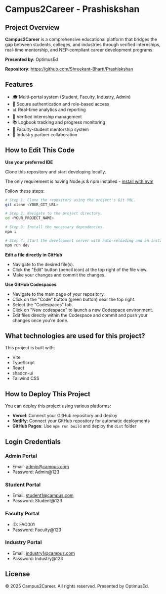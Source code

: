 # Campus2Career - Prashiskshan

## Project Overview

**Campus2Career** is a comprehensive educational platform that bridges the gap between students, colleges, and industries through verified internships, real-time mentorship, and NEP-compliant career development programs.

**Presented by:** OptimusEd

**Repository**: https://github.com/Shreekant-Bharti/Prashiskshan

## Features

- 🎓 Multi-portal system (Student, Faculty, Industry, Admin)
- 🔐 Secure authentication and role-based access
- 📊 Real-time analytics and reporting
- 💼 Verified internship management
- 📚 Logbook tracking and progress monitoring
- 🤝 Faculty-student mentorship system
- 🏢 Industry partner collaboration

## How to Edit This Code

**Use your preferred IDE**

Clone this repository and start developing locally.

The only requirement is having Node.js & npm installed - [install with nvm](https://github.com/nvm-sh/nvm#installing-and-updating)

Follow these steps:

```sh
# Step 1: Clone the repository using the project's Git URL.
git clone <YOUR_GIT_URL>

# Step 2: Navigate to the project directory.
cd <YOUR_PROJECT_NAME>

# Step 3: Install the necessary dependencies.
npm i

# Step 4: Start the development server with auto-reloading and an instant preview.
npm run dev
```

**Edit a file directly in GitHub**

- Navigate to the desired file(s).
- Click the "Edit" button (pencil icon) at the top right of the file view.
- Make your changes and commit the changes.

**Use GitHub Codespaces**

- Navigate to the main page of your repository.
- Click on the "Code" button (green button) near the top right.
- Select the "Codespaces" tab.
- Click on "New codespace" to launch a new Codespace environment.
- Edit files directly within the Codespace and commit and push your changes once you're done.

## What technologies are used for this project?

This project is built with:

- Vite
- TypeScript
- React
- shadcn-ui
- Tailwind CSS

## How to Deploy This Project

You can deploy this project using various platforms:

- **Vercel**: Connect your GitHub repository and deploy
- **Netlify**: Connect your GitHub repository for automatic deployments
- **GitHub Pages**: Use `npm run build` and deploy the `dist` folder

## Login Credentials

### Admin Portal

- Email: admin@campus.com
- Password: Admin@123

### Student Portal

- Email: student1@campus.com
- Password: Student@123

### Faculty Portal

- ID: FAC001
- Password: Faculty@123

### Industry Portal

- Email: industry1@campus.com
- Password: Industry@123

## License

© 2025 Campus2Career. All rights reserved.
Presented by OptimusEd.
